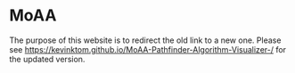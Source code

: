 # MoAA
The purpose of this website is to redirect the old link to a new one.
Please see https://kevinktom.github.io/MoAA-Pathfinder-Algorithm-Visualizer-/ for the updated version. 
